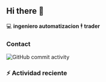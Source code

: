 ## Hi there 👋

:computer: **ingeniero automatizacion**
🕴️ **trader**

### Contact
![GitHub commit activity](https://img.shields.io/github/commit-activity/m/marlonchca3/marlonchca3)

### :zap: Actividad reciente
<!--START_SECTION:activity-->

<!--END_SECTION:activity-->



